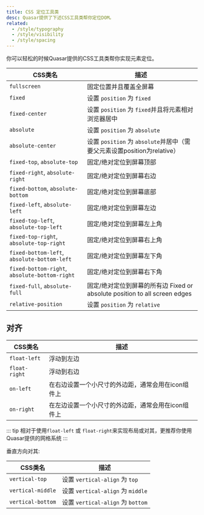 ```yaml
---
title: CSS 定位工具类
desc: Quasar提供了下述CSS工具类帮你定位DOM。
related:
  - /style/typography
  - /style/visibility
  - /style/spacing
---
```


你可以轻松的时候Quasar提供的CSS工具类帮你实现元素定位。

| CSS类名 | 描述 |
| --- | --- |
| `fullscreen` | 固定位置并且覆盖全屏幕 |
| `fixed` | 设置 `position` 为 `fixed` |
| `fixed-center` | 设置 `position` 为 `fixed`并且将元素相对浏览器居中 |
| `absolute` | 设置 `position` 为 `absolute` |
| `absolute-center` | 设置 `position` 为 `absolute`并居中（需要父元素设置position为relative） |
| `fixed-top`, `absolute-top` | 固定/绝对定位到屏幕顶部  |
| `fixed-right`, `absolute-right` |固定/绝对定位到屏幕右边 |
| `fixed-bottom`, `absolute-bottom` |固定/绝对定位到屏幕底部 |
| `fixed-left`, `absolute-left` |固定/绝对定位到屏幕左边 |
| `fixed-top-left`, `absolute-top-left` |固定/绝对定位到屏幕左上角  |
| `fixed-top-right`, `absolute-top-right` |固定/绝对定位到屏幕右上角  |
| `fixed-bottom-left`, `absolute-bottom-left` |固定/绝对定位到屏幕左下角 |
| `fixed-bottom-right`, `absolute-bottom-right` |固定/绝对定位到屏幕右下角  |
| `fixed-full`, `absolute-full` |固定/绝对定位到屏幕的所有边 Fixed or absolute position to all screen edges |
| `relative-position` | 设置 `position` 为 `relative` |

## 对齐
| CSS类名 | 描述 |
| --- | --- |
| `float-left` | 浮动到左边  |
| `float-right` | 浮动到右边 |
| `on-left` | 在右边设置一个小尺寸的外边距，通常会用在icon组件上|
| `on-right` | 在左边设置一个小尺寸的外边距，通常会用在icon组件上  |

::: tip
相对于使用`float-left` 或 `float-right`来实现布局或对其，更推荐你使用Quasar提供的网格系统
:::

垂直方向对其:

| CSS类名 | 描述 |
| --- | --- |
| `vertical-top` | 设置 `vertical-align` 为 `top` |
| `vertical-middle` | 设置 `vertical-align` 为 `middle` |
| `vertical-bottom` | 设置 `vertical-align` 为 `bottom` |
